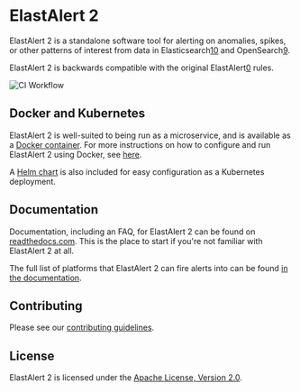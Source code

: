 # ElastAlert 2

ElastAlert 2 is a standalone software tool for alerting on anomalies, spikes, or other patterns of interest from data in Elasticsearch[10] and OpenSearch[9].

ElastAlert 2 is backwards compatible with the original ElastAlert[0] rules.

![CI Workflow](https://github.com/jertel/elastalert/workflows/master_build_test/badge.svg)

## Docker and Kubernetes

ElastAlert 2 is well-suited to being run as a microservice, and is available
as a [Docker container][2]. For more instructions on how to
configure and run ElastAlert 2 using Docker, see [here][8].

A [Helm chart][7] is also included for easy configuration as a Kubernetes deployment. 

## Documentation

Documentation, including an FAQ, for ElastAlert 2 can be found on [readthedocs.com][3]. This is the place to start if you're not familiar with ElastAlert 2 at all.

The full list of platforms that ElastAlert 2 can fire alerts into can be found [in the documentation][4].

## Contributing

Please see our [contributing guidelines][6].

## License

ElastAlert 2 is licensed under the [Apache License, Version 2.0][5].

[0]: https://github.com/yelp/elastalert
[1]: https://github.com/jertel/elastalert2/blob/master/examples/config.yaml.example
[2]: https://hub.docker.com/r/jertel/elastalert2
[3]: https://elastalert2.readthedocs.io/
[4]: https://elastalert2.readthedocs.io/en/latest/ruletypes.html#alerts
[5]: https://www.apache.org/licenses/LICENSE-2.0
[6]: https://github.com/jertel/elastalert2/blob/master/CONTRIBUTING.md
[7]: https://github.com/jertel/elastalert2/tree/master/chart/elastalert2
[8]: https://elastalert2.readthedocs.io/en/latest/running_elastalert.html
[9]: https://opensearch.org/
[10]: https://github.com/elastic/elasticsearch